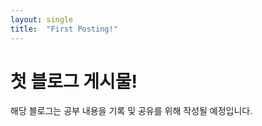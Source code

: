 ```yaml
---
layout: single
title:  "First Posting!"
---
```


# 첫 블로그 게시물!

해당 블로그는 공부 내용을 기록 및 공유를 위해 작성될 예정입니다.
